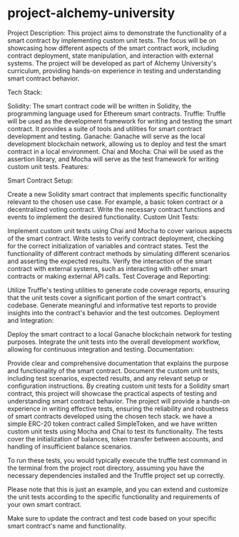 # project-alchemy-university

Project Description:
This project aims to demonstrate the functionality of a smart contract by implementing custom unit tests. The focus will be on showcasing how different aspects of the smart contract work, 
including contract deployment, state manipulation, and interaction with external systems.
The project will be developed as part of Alchemy University's curriculum, providing hands-on experience in testing and understanding smart contract behavior.

Tech Stack:

Solidity: The smart contract code will be written in Solidity, the programming language used for Ethereum smart contracts.
Truffle: Truffle will be used as the development framework for writing and testing the smart contract. It provides a suite of tools and utilities for smart contract development and testing.
Ganache: Ganache will serve as the local development blockchain network, allowing us to deploy and test the smart contract in a local environment.
Chai and Mocha: Chai will be used as the assertion library, and Mocha will serve as the test framework for writing custom unit tests.
Features:

Smart Contract Setup:

Create a new Solidity smart contract that implements specific functionality relevant to the chosen use case. For example, a basic token contract or a decentralized voting contract.
Write the necessary contract functions and events to implement the desired functionality.
Custom Unit Tests:

Implement custom unit tests using Chai and Mocha to cover various aspects of the smart contract.
Write tests to verify contract deployment, checking for the correct initialization of variables and contract states.
Test the functionality of different contract methods by simulating different scenarios and asserting the expected results.
Verify the interaction of the smart contract with external systems, such as interacting with other smart contracts or making external API calls.
Test Coverage and Reporting:

Utilize Truffle's testing utilities to generate code coverage reports, ensuring that the unit tests cover a significant portion of the smart contract's codebase.
Generate meaningful and informative test reports to provide insights into the contract's behavior and the test outcomes.
Deployment and Integration:

Deploy the smart contract to a local Ganache blockchain network for testing purposes.
Integrate the unit tests into the overall development workflow, allowing for continuous integration and testing.
Documentation:

Provide clear and comprehensive documentation that explains the purpose and functionality of the smart contract.
Document the custom unit tests, including test scenarios, expected results, and any relevant setup or configuration instructions.
By creating custom unit tests for a Solidity smart contract, this project will showcase the practical aspects of testing and understanding smart contract behavior. 
The project will provide a hands-on experience in writing effective tests, ensuring the reliability and robustness of smart contracts developed using the chosen tech stack.
we have a simple ERC-20 token contract called SimpleToken, and we have written custom unit tests using Mocha and Chai to test its functionality. The tests cover the initialization of balances, 
token transfer between accounts, and handling of insufficient balance scenarios.

To run these tests, you would typically execute the truffle test command in the terminal from the project root directory, assuming you have the necessary dependencies installed and the Truffle project set up correctly.

Please note that this is just an example, and you can extend and customize the unit tests according to the specific functionality and requirements of your own smart contract.

Make sure to update the contract and test code based on your specific smart contract's name and functionality.
